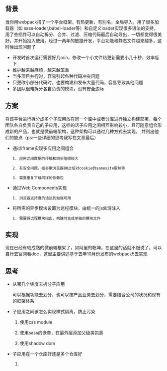 ## 背景
当你用webpack搭了一个平台框架，有热更新，有别名，全局导入，用了很多加载器（如 sass-loader,babel-loader等）和自定义loader实现很多语法的支持，用了些插件可以自动拆分、合并、过滤、压缩代码最后自动导出，一切都觉得很美好，并开始投入使用。经过一两年的敏捷开发，平台功能和静态文件越来越多，这时候出现问题了
- 开发时首次运行需要好几min，修改一个小文件热更新需要小几十秒，效率低下
- 维护越来越麻烦，越来越笨重
- 当多项目并行时，容易引起各种代码冲突问题
- 只更改小部分代码时，也要构建和发布大量代码，容易导致其他问题
- 多团队很难拆分各自负责的模块，没有安全边际

## 方案
将该平台进行拆分成多个子应用放在同一个库中或者分库进行独立构建部署，每个团队各自负责自己的子应用，这样的话子应用之间相互影响较小，且可随意组合形成新的产品，也就是微前端架构，这种架构可以通过几种方式去实现， 并列出他们的缺点（ps:一些详细的思考我写在文章最后）

- 通过iframe实现多应用之间组合   
  
  `1. 应用之间数据的传输和同步阻碍较大  `

  `2. 有安全问题，如谷歌浏览器80之后对cookie的samesite限制等  `

  `3. 需要重复下载同样的依赖包  `

- 通过Web Components实现  
  
  `1. 浏览器支持度的话达到勉强可用`
  
- 将所需的异步模块设置为远程模块，由统一的js处理注入 
 
  `1. 需要将远程模块指出，构建时生成单独的模块文件`

## 实现
现在已经有较成熟的微前端框架了，如阿里的乾坤，在这里的话就不细说了，可以自行去官网看doc，这里主要讲述基于去年10月份发布的webpack5去实现


## 思考
- 从哪几个纬度去拆分子应用

  可以根据功能去划分，也可以按产品业务去划分，需要结合公司的状况和现有的框架体系
  
- 子应用之间该怎么实现样式隔离，防止污染

  1. 使用css module
  
  2. 使用sass的嵌套，在最外层添加父级类包裹
  
  3. 使用shadow dom

- 子应用在一个仓库好还是多个仓库好

  1.
